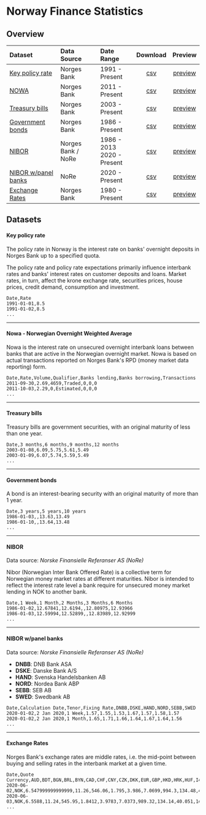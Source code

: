 # Norway Finance Statistics

## Overview

| Dataset                                               | Data Source        | Date Range                    | Download    |  Preview                               |
|:------------------------------------------------------|:-------------------|:------------------------------|:-----------:|:--------------------------------------:|
| [Key policy rate](#key-policy-rate)                   | Norges Bank        | 1991 - Present                |  [csv][1]   | [preview](data/no_keyPolicyRate.csv)   |
| [NOWA](#nowa---norwegian-overnight-weighted-average)  | Norges Bank        | 2011 - Present                |  [csv][2]   | [preview](data/no_nowa.csv)            |
| [Treasury bills](#treasury-bills)                     | Norges Bank        | 2003 - Present                |  [csv][3]   | [preview](data/no_treasuryBills.csv)   |
| [Government bonds](#government-bonds)                 | Norges Bank        | 1986 - Present                |  [csv][4]   | [preview](data/no_governmentBonds.csv) |
| [NIBOR](#nibor)                                       | Norges Bank / NoRe | 1986 - 2013<br>2020 - Present |  [csv][5]   | [preview](data/no_nibor.csv)           |
| [NIBOR w/panel banks](#nibor-wpanel-banks)            | NoRe               | 2020 - Present                |  [csv][6]   | [preview](data/no_nibor_panel.csv)     |
| [Exchange Rates](#exchange-rates)                     | Norges Bank        | 1980 - Present                |  [csv][7]   | [preview](data/no_exchangeRates.csv)   |

[1]: https://raw.githubusercontent.com/frefrik/norway-finance-statistics/master/data/no_keyPolicyRate.csv
[2]: https://raw.githubusercontent.com/frefrik/norway-finance-statistics/master/data/no_nowa.csv
[3]: https://raw.githubusercontent.com/frefrik/norway-finance-statistics/master/data/no_treasuryBills.csv
[4]: https://raw.githubusercontent.com/frefrik/norway-finance-statistics/master/data/no_governmentBonds.csv
[5]: https://raw.githubusercontent.com/frefrik/norway-finance-statistics/master/data/no_nibor.csv
[6]: https://raw.githubusercontent.com/frefrik/norway-finance-statistics/master/data/no_nibor_panel.csv
[7]: https://raw.githubusercontent.com/frefrik/norway-finance-statistics/master/data/no_exchangeRates.csv

## Datasets                                    

#### Key policy rate
The policy rate in Norway is the interest rate on banks' overnight deposits in Norges Bank up to a specified quota.

The policy rate and policy rate expectations primarily influence interbank rates and banks' interest rates on customer deposits and loans. Market rates, in turn, affect the krone exchange rate, securities prices, house prices, credit demand, consumption and investment.  

```
Date,Rate
1991-01-01,8.5
1991-01-02,8.5
...
```
---
#### Nowa - Norwegian Overnight Weighted Average
Nowa is the interest rate on unsecured overnight interbank loans between banks that are active in the Norwegian overnight market. Nowa is based on actual transactions reported on Norges Bank's RPD (money market data reporting) form.

```
Date,Rate,Volume,Qualifier,Banks lending,Banks borrowing,Transactions
2011-09-30,2.69,4659,Traded,0,0,0
2011-10-03,2.29,0,Estimated,0,0,0
...
```
---
#### Treasury bills
Treasury bills are government securities, with an original maturity of less than one year.

```
Date,3 months,6 months,9 months,12 months
2003-01-08,6.09,5.75,5.61,5.49
2003-01-09,6.07,5.74,5.59,5.49
...
```
---
#### Government bonds
A bond is an interest-bearing security with an original maturity of more than 1 year.

```
Date,3 years,5 years,10 years
1986-01-03,,13.63,13.49
1986-01-10,,13.64,13.48
...
```
---
#### NIBOR
Data source: *Norske Finansielle Referanser AS (NoRe)*

Nibor (Norwegian Inter Bank Offered Rate) is a collective term for Norwegian money market rates at different maturities. Nibor is intended to reflect the interest rate level a bank require for unsecured money market lending in NOK to another bank.

```
Date,1 Week,1 Month,2 Months,3 Months,6 Months
1986-01-02,12.67841,12.6194,,12.80975,12.93966
1986-01-03,12.59994,12.52899,,12.83989,12.92999
...
```
---
#### NIBOR w/panel banks
Data source: *Norske Finansielle Referanser AS (NoRe)*

- **DNBB**: DNB Bank ASA  
- **DSKE**: Danske Bank A/S  
- **HAND**: Svenska Handelsbanken AB  
- **NORD**: Nordea Bank ABP  
- **SEBB**: SEB AB  
- **SWED**: Swedbank AB

```
Date,Calculation Date,Tenor,Fixing Rate,DNBB,DSKE,HAND,NORD,SEBB,SWED
2020-01-02,2 Jan 2020,1 Week,1.57,1.55,1.53,1.67,1.57,1.58,1.57
2020-01-02,2 Jan 2020,1 Month,1.65,1.71,1.66,1.64,1.67,1.64,1.56
...
```
---
#### Exchange Rates
Norges Bank's exchange rates are middle rates, i.e. the mid-point between buying and selling rates in the interbank market at a given time.

```
Date,Quote Currency,AUD,BDT,BGN,BRL,BYN,CAD,CHF,CNY,CZK,DKK,EUR,GBP,HKD,HRK,HUF,I44,IDR,ILS,INR,ISK,JPY,KRW,MMK,MXN,MYR,NZD,PHP,PKR,PLN,RON,RUB,SEK,SGD,THB,TRY,TWD,TWI,USD,XDR,ZAR
2020-06-02,NOK,6.547999999999999,11.26,546.06,1.795,3.986,7.0699,994.3,134.48,40.082,143.27,10.6798,11.9886,1.2331,140.81,3.0896,114.95,0.066304,2.748,12.708,7.07,8.8387,0.7827,0.6842,43.69,2.2344,6.0406,19.047,5.78,2.4276,220.55,13.905999999999999,102.18,6.8163,30.279,141.08,31.941999999999997,126.0,9.5577,13.225929999999998,0.5541
2020-06-03,NOK,6.5588,11.24,545.95,1.8412,3.9783,7.0373,989.32,134.14,40.051,143.23,10.6777,11.9887,1.2308,141.02,3.0869999999999997,114.87,0.067217,2.7542,12.636,7.07,8.7853,0.7828,0.6818,43.98,2.2384,6.0904,19.094,5.778,2.4193,220.65,13.866,102.09,6.8202,30.215,141.05,31.87,125.93,9.5388,13.206010000000001,0.5595
...
```
